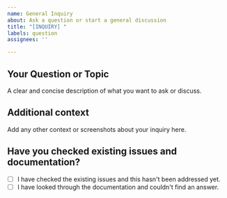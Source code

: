 ```yaml
---
name: General Inquiry
about: Ask a question or start a general discussion
title: "[INQUIRY] "
labels: question
assignees: ''

---
```


## Your Question or Topic
A clear and concise description of what you want to ask or discuss.

## Additional context
Add any other context or screenshots about your inquiry here.

## Have you checked existing issues and documentation?
- [ ] I have checked the existing issues and this hasn't been addressed yet.
- [ ] I have looked through the documentation and couldn't find an answer.
